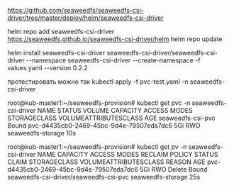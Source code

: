 https://github.com/seaweedfs/seaweedfs-csi-driver/tree/master/deploy/helm/seaweedfs-csi-driver


helm repo add seaweedfs-csi-driver https://seaweedfs.github.io/seaweedfs-csi-driver/helm
helm repo update

helm install seaweedfs-csi-driver seaweedfs-csi-driver/seaweedfs-csi-driver   --namespace seaweedfs-csi-driver   --create-namespace   -f values.yaml --version 0.2.2

протестировать можно так 
kubectl apply -f pvc-test.yaml -n seaweedfs-csi-driver 

root@kub-master1:~/seaweedfs-provision# kubectl  get pvc -n seaweedfs-csi-driver 
NAME                STATUS   VOLUME                                     CAPACITY   ACCESS MODES   STORAGECLASS        VOLUMEATTRIBUTESCLASS   AGE
seaweedfs-csi-pvc   Bound    pvc-d4435cb0-2469-45bc-9d4e-79507eda7dc6   5Gi        RWO            seaweedfs-storage   <unset>                 10s

root@kub-master1:~/seaweedfs-provision# kubectl get pv -n seaweedfs-csi-driver 
NAME                                       CAPACITY   ACCESS MODES   RECLAIM POLICY   STATUS   CLAIM                                    STORAGECLASS        VOLUMEATTRIBUTESCLASS   REASON   AGE
pvc-d4435cb0-2469-45bc-9d4e-79507eda7dc6   5Gi        RWO            Delete           Bound    seaweedfs-csi-driver/seaweedfs-csi-pvc   seaweedfs-storage   <unset>                          25s
